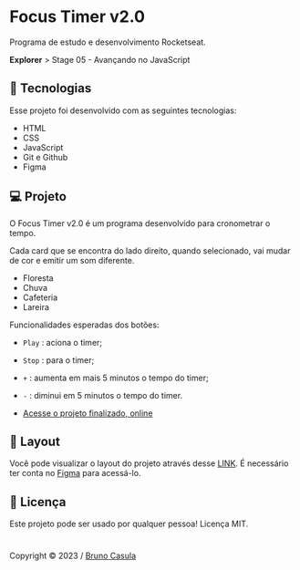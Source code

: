 # Focus Timer v2.0

Programa de estudo e desenvolvimento Rocketseat.

**Explorer** > Stage 05 - Avançando no JavaScript

## 🚀 Tecnologias

Esse projeto foi desenvolvido com as seguintes tecnologias:

- HTML
- CSS
- JavaScript
- Git e Github
- Figma

## 💻 Projeto

O Focus Timer v2.0 é um programa desenvolvido para cronometrar o tempo.

Cada card que se encontra do lado direito, quando selecionado, vai mudar de cor e emitir um som diferente.

- Floresta
- Chuva
- Cafeteria
- Lareira

Funcionalidades esperadas dos botões:

- ```Play```   : aciona o timer;
- ```Stop```   : para o timer;
- ```+```    : aumenta em mais 5 minutos o tempo do timer;
- ```-```    : diminui em 5 minutos o tempo do timer.

- [Acesse o projeto finalizado, online](https://brunocasula.github.io/focus-timer-v2.0/)

## 🔖 Layout

Você pode visualizar o layout do projeto através desse [LINK](https://www.figma.com/file/Pw8yMsK7HFkD6aISZt6gPA/Stage-05---Focus-Timer-2.0/duplicate). É necessário ter conta no [Figma](https://figma.com) para acessá-lo.

## 📝 Licença
Este projeto pode ser usado por qualquer pessoa! Licença MIT.
# 
Copyright © 2023 / [Bruno Casula](https://github.com/brunocasula)

